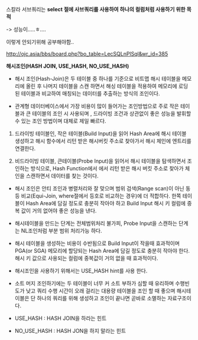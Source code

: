 스칼라 서브쿼리는 **select 절에 사브쿼리를 사용하여 하나의 컬럼처럼 사용하기 위한 목적**

-> 성능이.....ㅎ....

이렇게 안되기위해 공부해야함..



http://ojc.asia/bbs/board.php?bo_table=LecSQLnPlSql&wr_id=385

**해시조인(HASH JOIN, USE_HASH, NO_USE_HASH)**

- 해시 조인(Hash-Join)은 두 테이블 중 하나를 기준으로 비트맵 해시 테이블을 메모리에 올린 후 나머지 테이블을 스캔 하면서 해싱 테이블을 적용하여 메모리에 로딩된 테이블과 비교하여 매칭되는 데이터를 추출하는 방식의 조인이다.

- 관계형 데이터베이스에서 가장 비용이 많이 들어가는 조인방법으로 주로 작은 테이블과 큰 테이블의 조인 시 사용되며 , 드라이빙 조건과 상관없이 좋은 성능을 발휘할 수 있는 조인 방법이며 대체로 제일 빠르다.

1. 드라이빙 테이블인, 작은 테이블(Build Input)을 읽어 Hash Area에 해시 테이블 생성하고 해시 함수에서 리턴 받은 해시버킷 주소로 찾아가서 해시 체인에 엔트리를 연결한다.

2. 비드라이빙 테이블, 큰테이블(Probe Input)을 읽어서 해시 테이블을 탐색하면서 조인하는 방식으로, Hash Function에서 에서 리턴 받은 해시 버킷 주소로 찾아가 체인을 스캔하면서 데이터를 찾는 것이다.

- 해시 조인은 안티 조인과 병렬처리와 잘 맞으며 범위 검색(Range scan)이 아닌 동등 비교(Equi-Join, where절에서 등호로 비교하는 경우)에 더 적합하다. 한쪽 테이블이 Hash Area에 담길 정도로 충분히 작아야 하고 Build Input 해시 키 컬럼에 중복 값이 거의 없어야 좋은 성능을 낸다.

- 해시테이블을 만드는 단계는 전체범위처리 불가피, Probe Input을 스캔하는 단계는 NL조인처럼 부분 범위 처리가능 하다.

- 해시 테이블을 생성하는 비용이 수반됨으로 Build Input이 작을때 효과적이며 PGA(or SGA) 메모리에 할당되는 Hash Area에 담길 정도로 충분히 작아야 한다. 해시 키 값으로 사용되는 컬럼에 중복값이 거의 없을 때 효과적이다.

- 해시조인을 사용하기 위해서는 USE_HASH hint를 사용 한다.

- 소트 머지 조인하기에는 두 테이블이 너무 커 소트 부하가 심할 때 유리하며 수행빈도가 낮고 쿼리 수행 시간이 오래 걸리는 대용량 테이블을 조인 할 때 좋으며 해시테이블은 단 하나의 쿼리를 위해 생성하고 조인이 끝나면 곧바로 소멸하는 자료구조이다.

- USE_HASH : HASH JOIN을 하라는 힌트

- NO_USE_HASH : HASH JON을 하지 말라는 힌트
